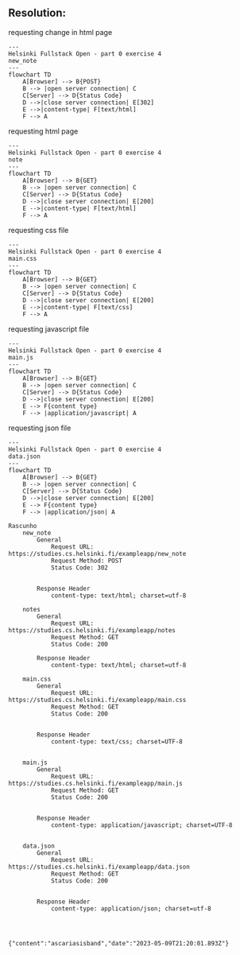 ## Resolution: 

requesting change in html page
```mermaid
---
Helsinki Fullstack Open - part 0 exercise 4
new_note
---
flowchart TD
    A[Browser] --> B{POST}
    B --> |open server connection| C
    C[Server] --> D{Status Code}
    D -->|close server connection| E[302]
    E -->|content-type| F[text/html]
    F --> A
```

requesting html page
```mermaid
---
Helsinki Fullstack Open - part 0 exercise 4
note
---
flowchart TD
    A[Browser] --> B{GET}
    B --> |open server connection| C
    C[Server] --> D{Status Code}
    D -->|close server connection| E[200] 
    E -->|content-type| F[text/html]
    F --> A
```

requesting css file
```mermaid
---
Helsinki Fullstack Open - part 0 exercise 4
main.css
---
flowchart TD
    A[Browser] --> B{GET}
    B --> |open server connection| C
    C[Server] --> D{Status Code}
    D -->|close server connection| E[200]
    E -->|content-type| F[text/css]
    F --> A
```

requesting javascript file
```mermaid
---
Helsinki Fullstack Open - part 0 exercise 4
main.js
---
flowchart TD
    A[Browser] --> B{GET}
    B --> |open server connection| C
    C[Server] --> D{Status Code}
    D -->|close server connection| E[200]
    E --> F{content type}
    F --> |application/javascript| A
```

requesting json file
```mermaid
---
Helsinki Fullstack Open - part 0 exercise 4
data.json
---
flowchart TD
    A[Browser] --> B{GET}
    B --> |open server connection| C
    C[Server] --> D{Status Code}
    D -->|close server connection| E[200]
    E --> F{content type}
    F --> |application/json| A
```

    Rascunho
        new_note
            General
                Request URL: https://studies.cs.helsinki.fi/exampleapp/new_note
                Request Method: POST
                Status Code: 302 


            Response Header
                content-type: text/html; charset=utf-8

        notes
            General
                Request URL: https://studies.cs.helsinki.fi/exampleapp/notes
                Request Method: GET
                Status Code: 200 

            Response Header
                content-type: text/html; charset=utf-8

        main.css
            General
                Request URL: https://studies.cs.helsinki.fi/exampleapp/main.css
                Request Method: GET
                Status Code: 200 


            Response Header
                content-type: text/css; charset=UTF-8


        main.js
            General
                Request URL: https://studies.cs.helsinki.fi/exampleapp/main.js
                Request Method: GET
                Status Code: 200 

            
            Response Header
                content-type: application/javascript; charset=UTF-8


        data.json
            General
                Request URL: https://studies.cs.helsinki.fi/exampleapp/data.json
                Request Method: GET
                Status Code: 200 


            Response Header
                content-type: application/json; charset=utf-8




    {"content":"ascariasisband","date":"2023-05-09T21:20:01.893Z"}